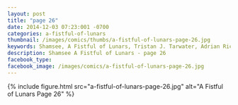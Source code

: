 ```yaml
---
layout: post
title: "page 26"
date: 2014-12-03 07:23:001 -0700
categories: a-fistful-of-lunars
thumbnail: /images/comics/thumbs/a-fistful-of-lunars-page-26.jpg
keywords: Shamsee, A Fistful of Lunars, Tristan J. Tarwater, Adrian Ricker
description: Shamsee A Fistful of Lunars - page 26
facebook_type: 
facebook_image: /images/comics/a-fistful-of-lunars-page-26.jpg
---
```

{% include figure.html src="a-fistful-of-lunars-page-26.jpg" alt="A Fistful of Lunars Page 26" %}